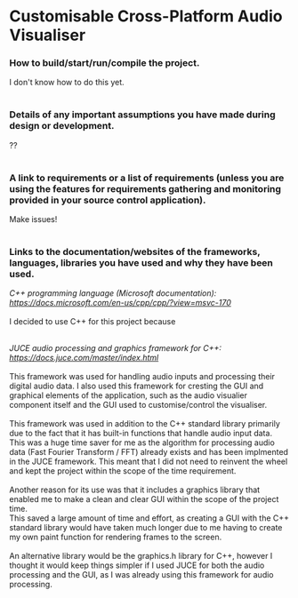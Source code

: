 # Customisable Cross-Platform Audio Visualiser


### How to build/start/run/compile the project.

I don't know how to do this yet.
<br><br>

### Details of any important assumptions you have made during design or development.

??
<br><br>

### A link to requirements or a list of requirements (unless you are using the features for requirements gathering and monitoring provided in your source control application).

Make issues!
<br><br>

### Links to the documentation/websites of the frameworks, languages, libraries you have used and why they have been used.

*C++ programming language (Microsoft documentation):
https://docs.microsoft.com/en-us/cpp/cpp/?view=msvc-170*
<br><br>
I decided to use C++ for this project because
<br><br>

*JUCE audio processing and graphics framework for C++:
https://docs.juce.com/master/index.html*
<br><br>
This framework was used for handling audio inputs and processing their digital audio data.
I also used this framework for cresting the GUI and graphical elements of the application, such as the audio visualier component itself and the GUI used to customise/control the visualiser.
<br><br>
This framework was used in addition to the C++ standard library primarily due to the fact that it has built-in functions that handle audio input data. This was a huge time saver for me as the algorithm for processing audio data (Fast Fourier Transform / FFT) already exists and has been implmented in the JUCE framework. This meant that I did not need to reinvent the wheel and kept the project within the scope of the time requirement.
<br><br>
Another reason for its use was that it includes a graphics library that enabled me to make a clean and clear GUI within the scope of the project time.
<br>
This saved a large amount of time and effort, as creating a GUI with the C++ standard library would have taken much longer due to me having to create my own paint function for rendering frames to the screen.
<br><br>
An alternative library would be the graphics.h library for C++, however I thought it would keep things simpler if I used JUCE for both the audio processing and the GUI, as I was already using this framework for audio processing.
